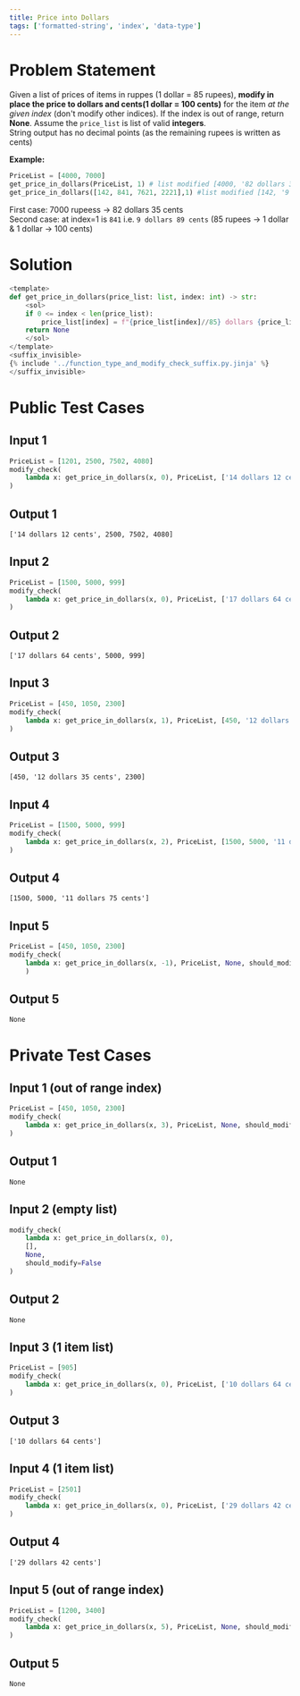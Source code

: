 ```yaml
---
title: Price into Dollars
tags: ['formatted-string', 'index', 'data-type']
---
```


# Problem Statement

Given a list of prices of items in ruppes (1 dollar = 85 rupees), **modify in place the price to dollars and cents(1 dollar = 100 cents)** for the item *at the given index* (don't modify other indices). If the index is out of range, return **None**.
Assume the `price_list` is list of valid **integers**.\
String output has no decimal points (as the remaining rupees is written as cents)

**Example:**
```python
PriceList = [4000, 7000]
get_price_in_dollars(PriceList, 1) # list modified [4000, '82 dollars 35 cents']
get_price_in_dollars([142, 841, 7621, 2221],1) #list modified [142, '9 dollars 89 cents',7621,1)
```
First case: 7000 rupeess -> 82 dollars 35 cents\
Second case: at index=1 is `841` i.e. `9 dollars 89 cents` (85 rupees -> 1 dollar & 1 dollar -> 100 cents)


# Solution

```python test.py -r 'python test.py'
<template>
def get_price_in_dollars(price_list: list, index: int) -> str:
    <sol>
    if 0 <= index < len(price_list):
        price_list[index] = f"{price_list[index]//85} dollars {price_list[index]%85 *100//85} cents"
    return None
    </sol>
</template>
<suffix_invisible>
{% include '../function_type_and_modify_check_suffix.py.jinja' %}
</suffix_invisible>
```

# Public Test Cases

## Input 1

```python
PriceList = [1201, 2500, 7502, 4080]
modify_check(
    lambda x: get_price_in_dollars(x, 0), PriceList, ['14 dollars 12 cents', 2500, 7502, 4080], should_modify=True
)
```

## Output 1

```
['14 dollars 12 cents', 2500, 7502, 4080]
```

## Input 2

```python
PriceList = [1500, 5000, 999]
modify_check(
    lambda x: get_price_in_dollars(x, 0), PriceList, ['17 dollars 64 cents', 5000, 999], should_modify=True
)
```

## Output 2

```
['17 dollars 64 cents', 5000, 999]
```

## Input 3

```python
PriceList = [450, 1050, 2300]
modify_check(
    lambda x: get_price_in_dollars(x, 1), PriceList, [450, '12 dollars 35 cents', 2300], should_modify=True
)
```

## Output 3

```
[450, '12 dollars 35 cents', 2300]
```

## Input 4

```python
PriceList = [1500, 5000, 999]
modify_check(
    lambda x: get_price_in_dollars(x, 2), PriceList, [1500, 5000, '11 dollars 75 cents'], should_modify=True
)
```

## Output 4

```
[1500, 5000, '11 dollars 75 cents']
```

## Input 5

```python
PriceList = [450, 1050, 2300]
modify_check(
    lambda x: get_price_in_dollars(x, -1), PriceList, None, should_modify=False
    )
```

## Output 5

```
None
```


# Private Test Cases

## Input 1 (out of range index)

```python
PriceList = [450, 1050, 2300]
modify_check(
    lambda x: get_price_in_dollars(x, 3), PriceList, None, should_modify=False
)
```

## Output 1

```
None
```

## Input 2 (empty list)

```python
modify_check(
    lambda x: get_price_in_dollars(x, 0),
    [],
    None,
    should_modify=False
)
```

## Output 2

```
None
```

## Input 3 (1 item list)

```python
PriceList = [905]
modify_check(
    lambda x: get_price_in_dollars(x, 0), PriceList, ['10 dollars 64 cents'], should_modify=True
)
```

## Output 3

```
['10 dollars 64 cents']
```

## Input 4 (1 item list)

```python
PriceList = [2501]
modify_check(
    lambda x: get_price_in_dollars(x, 0), PriceList, ['29 dollars 42 cents'], should_modify=True
)
```

## Output 4

```
['29 dollars 42 cents']
```

## Input 5 (out of range index)

```python
PriceList = [1200, 3400]
modify_check(
    lambda x: get_price_in_dollars(x, 5), PriceList, None, should_modify=False
)
```

## Output 5

```
None
```
    
